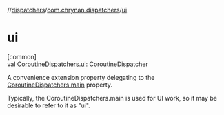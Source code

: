 //[dispatchers](../../index.md)/[com.chrynan.dispatchers](index.md)/[ui](ui.md)

# ui

[common]\
val [CoroutineDispatchers](-coroutine-dispatchers/index.md).[ui](ui.md): CoroutineDispatcher

A convenience extension property delegating to the [CoroutineDispatchers.main](-coroutine-dispatchers/main.md) property.

Typically, the CoroutineDispatchers.main is used for UI work, so it may be desirable to refer to it as &quot;ui&quot;.
